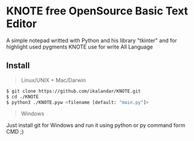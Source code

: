 # KNOTE free OpenSource Basic Text Editor
A simple notepad writted with Python and his library "tkinter" and for highlight used pygments
KNOTE use for write All Language
## Install
> Linux/UNIX + Mac/Darwin

```bash
$ git clone https://github.com/ikalandar/KNOTE.git
$ cd ./KNOTE
$ python3 ./KNOTE.pyw <filename [default: "main.py"]>
```
> Windows

Just install git for Windows and run it using python or py command form CMD ;)
